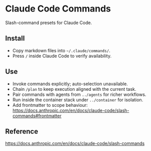 # Claude Code Commands

Slash-command presets for Claude Code.

## Install
- Copy markdown files into `~/.claude/commands/`.
- Press `/` inside Claude Code to verify availability.

## Use
- Invoke commands explicitly; auto-selection unavailable.
- Chain `/plan` to keep execution aligned with the current task.
- Pair commands with agents from `../agents` for richer workflows.
- Run inside the container stack under `../container` for isolation.
- Add frontmatter to scope behaviour: https://docs.anthropic.com/en/docs/claude-code/slash-commands#frontmatter

## Reference
https://docs.anthropic.com/en/docs/claude-code/slash-commands

